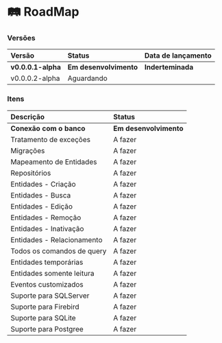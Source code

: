 # 🛤 RoadMap

### Versões
| Versão             | Status                 | Data de lançamento |
| :----------------- | :--------------------- | :----------------- |
| **v0.0.0.1-alpha** | **Em desenvolvimento** | **Inderteminada**  |
| v0.0.0.2-alpha     | Aguardando             |                    |

### Itens
| Descrição                         | Status                 |
| :-------------------------------- | :--------------------- |
| **Conexão com o banco**		 	| **Em desenvolvimento** |
| Tratamento de exceções			| A fazer                |
| Migrações							| A fazer                |
| Mapeamento de Entidades			| A fazer                |
| Repositórios                      | A fazer                |
| Entidades - Criação               | A fazer                |
| Entidades - Busca                 | A fazer                |
| Entidades - Edição                | A fazer                |
| Entidades - Remoção               | A fazer                |
| Entidades - Inativação            | A fazer                |
| Entidades - Relacionamento        | A fazer                |
| Todos os comandos de query        | A fazer                |
| Entidades temporárias             | A fazer                |
| Entidades somente leitura         | A fazer                |
| Eventos customizados              | A fazer                |
| Suporte para SQLServer            | A fazer                |
| Suporte para Firebird             | A fazer                |
| Suporte para SQLite               | A fazer                |
| Suporte para Postgree             | A fazer                |

